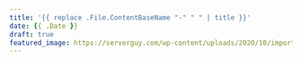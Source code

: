 ```yaml
---
title: '{{ replace .File.ContentBaseName "-" " " | title }}'
date: {{ .Date }}
draft: true
featured_image: https://serverguy.com/wp-content/uploads/2020/10/importance-of-load-testing.png
---
```

